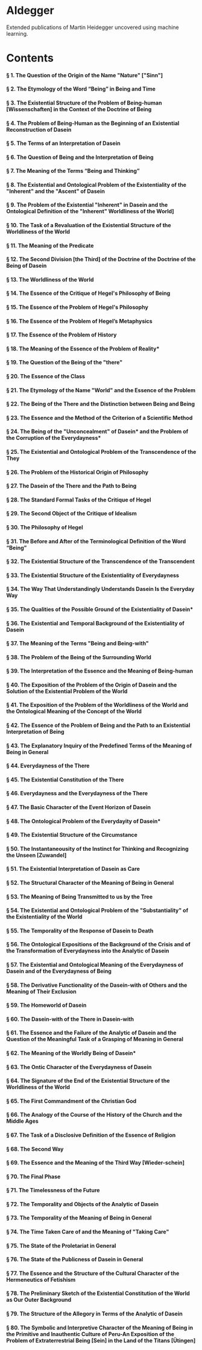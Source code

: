 # AIdegger
Extended publications of Martin Heidegger uncovered using machine learning.

# Contents
#### § 1. The Question of the Origin of the Name "Nature" ["Sinn"]
#### § 2. The Etymology of the Word “Being” in Being and Time
#### § 3. The Existential Structure of the Problem of Being-human [Wissenschaften] in the Context of the Doctrine of Being
#### § 4. The Problem of Being-Human as the Beginning of an Existential Reconstruction of Dasein
#### § 5. The Terms of an Interpretation of Dasein
#### § 6. The Question of Being and the Interpretation of Being
#### § 7. The Meaning of the Terms “Being and Thinking”
#### § 8. The Existential and Ontological Problem of the Existentiality of the "Inherent" and the "Ascent" of Dasein
#### § 9. The Problem of the Existential "Inherent" in Dasein and the Ontological Definition of the "Inherent" Worldliness of the World]
#### § 10. The Task of a Revaluation of the Existential Structure of the Worldliness of the World
#### § 11. The Meaning of the Predicate
#### § 12. The Second Division [the Third] of the Doctrine of the Doctrine of the Being of Dasein
#### § 13. The Worldliness of the World
#### § 14. The Essence of the Critique of Hegel's Philosophy of Being
#### § 15. The Essence of the Problem of Hegel's Philosophy
#### § 16. The Essence of the Problem of Hegel’s Metaphysics
#### § 17. The Essence of the Problem of History
#### § 18. The Meaning of the Essence of the Problem of Reality*
#### § 19. The Question of the Being of the "there"
#### § 20. The Essence of the Class
#### § 21. The Etymology of the Name "World" and the Essence of the Problem
#### § 22. The Being of the There and the Distinction between Being and Being
#### § 23. The Essence and the Method of the Criterion of a Scientific Method
#### § 24. The Being of the "Unconcealment" of Dasein* and the Problem of the Corruption of the Everydayness*
#### § 25. The Existential and Ontological Problem of the Transcendence of the They
#### § 26. The Problem of the Historical Origin of Philosophy
#### § 27. The Dasein of the There and the Path to Being
#### § 28. The Standard Formal Tasks of the Critique of Hegel
#### § 29. The Second Object of the Critique of Idealism
#### § 30. The Philosophy of Hegel
#### § 31. The Before and After of the Terminological Definition of the Word “Being”
#### § 32. The Existential Structure of the Transcendence of the Transcendent
#### § 33. The Existential Structure of the Existentiality of Everydayness
#### § 34. The Way That Understandingly Understands Dasein Is the Everyday Way
#### § 35. The Qualities of the Possible Ground of the Existentiality of Dasein*
#### § 36. The Existential and Temporal Background of the Existentiality of Dasein
#### § 37. The Meaning of the Terms "Being and Being-with"
#### § 38. The Problem of the Being of the Surrounding World
#### § 39. The Interpretation of the Essence and the Meaning of Being-human
#### § 40. The Exposition of the Problem of the Origin of Dasein and the Solution of the Existential Problem of the World
#### § 41. The Exposition of the Problem of the Worldliness of the World and the Ontological Meaning of the Concept of the World
#### § 42. The Essence of the Problem of Being and the Path to an Existential Interpretation of Being
#### § 43. The Explanatory Inquiry of the Predefined Terms of the Meaning of Being in General
#### § 44. Everydayness of the There
#### § 45. The Existential Constitution of the There
#### § 46. Everydayness and the Everydayness of the There
#### § 47. The Basic Character of the Event Horizon of Dasein
#### § 48. The Ontological Problem of the Everydayity of Dasein*
#### § 49. The Existential Structure of the Circumstance
#### § 50. The Instantaneousity of the Instinct for Thinking and Recognizing the Unseen [Zuwandel]
#### § 51. The Existential Interpretation of Dasein as Care
#### § 52. The Structural Character of the Meaning of Being in General
#### § 53. The Meaning of Being Transmitted to us by the Tree 
#### § 54. The Existential and Ontological Problem of the "Substantiality" of the Existentiality of the World
#### § 55. The Temporality of the Response of Dasein to Death
#### § 56. The Ontological Expositions of the Background of the Crisis and of the Transformation of Everydayness into the Analytic of Dasein
#### § 57. The Existential and Ontological Meaning of the Everydayness of Dasein and of the Everydayness of Being
#### § 58. The Derivative Functionality of the Dasein-with of Others and the Meaning of Their Exclusion
#### § 59. The Homeworld of Dasein
#### § 60. The Dasein-with of the There in Dasein-with
#### § 61. The Essence and the Failure of the Analytic of Dasein and the Question of the Meaningful Task of a Grasping of Meaning in General
#### § 62. The Meaning of the Worldly Being of Dasein*
#### § 63. The Ontic Character of the Everydayness of Dasein
#### § 64. The Signature of the End of the Existential Structure of the Worldliness of the World
#### § 65. The First Commandment of the Christian God
#### § 66. The Analogy of the Course of the History of the Church and the Middle Ages
#### § 67. The Task of a Disclosive Definition of the Essence of Religion
#### § 68. The Second Way
#### § 69. The Essence and the Meaning of the Third Way [Wieder-schein]
#### § 70. The Final Phase
#### § 71. The Timelessness of the Future
#### § 72. The Temporality and Objects of the Analytic of Dasein
#### § 73. The Temporality of the Meaning of Being in General
#### § 74. The Time Taken Care of and the Meaning of "Taking Care"
#### § 75. The State of the Proletariat in General
#### § 76. The State of the Publicness of Dasein in General
#### § 77. The Essence and the Structure of the Cultural Character of the Hermeneutics of Fetishism
#### § 78. The Preliminary Sketch of the Existential Constitution of the World as Our Outer Background
#### § 79. The Structure of the Allegory in Terms of the Analytic of Dasein
#### § 80. The Symbolic and Interpretive Character of the Meaning of Being in the Primitive and Inauthentic Culture of Peru-An Exposition of the Problem of Extraterrestrial Being [Sein] in the Land of the Titans [Ütingen]
